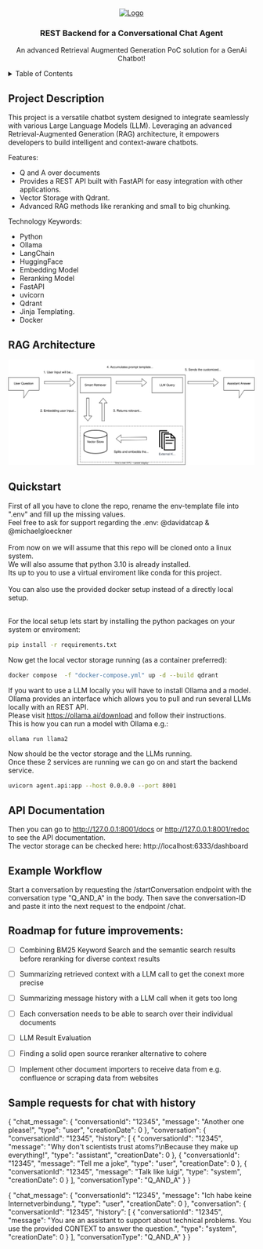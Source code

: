 <br />
<div align="center">
  <a href="https://github.com/onecx-apps/onecx-ai-svc">
    <img src="https://upload.wikimedia.org/wikipedia/commons/9/9d/Capgemini_201x_logo.svg" alt="Logo" width="200px">
  </a>

  <h3 align="center">REST Backend for a Conversational Chat Agent</h3>

  <p align="center">
    An advanced Retrieval Augmented Generation PoC solution for a GenAi Chatbot!
    <br />
  </p>
</div>


<!-- TABLE OF CONTENTS -->
<details>
  <summary>Table of Contents</summary>
  <ol>
    <li><a href="#Project-Description">Description</a></li>
    <li><a href="#RAG-Architecture">Architecture</a></li>
    <li>
      <a href="#quickstart">Setup</a>
    </li>
    <li><a href="#API-Documentation">API Docs</a></li>
    <li><a href="#Example-Workflow">Example</a></li>
    <li><a href="#Roadmap-for-future-improvements">Roadmap</a></li>
  </ol>
</details>


## Project Description
This project is a versatile chatbot system designed to integrate seamlessly with various Large Language Models (LLM). Leveraging an advanced Retrieval-Augmented Generation (RAG) architecture, it empowers developers to build intelligent and context-aware chatbots.

Features:
- Q and A over documents
- Provides a REST API built with FastAPI for easy integration with other applications.
- Vector Storage with Qdrant.
- Advanced RAG methods like reranking and small to big chunking.

Technology Keywords:
- Python
- Ollama
- LangChain
- HuggingFace
- Embedding Model
- Reranking Model
- FastAPI
- uvicorn
- Qdrant
- Jinja Templating.
- Docker


## RAG Architecture
<div align="center">
  <img src="resources/RAG_diagramm.svg" alt="architecture">
</div>



## Quickstart

First of all you have to clone the repo, rename the env-template file into ".env" and fill up the missing values.<br />
Feel free to ask for support regarding the .env: @davidatcap & @michaelgloeckner<br />
<br />
From now on we will assume that this repo will be cloned onto a linux system.<br />
We will also assume that python 3.10 is already installed.<br />
Its up to you to use a virtual enviroment like conda for this project.<br />
<br />
You can also use the provided docker setup instead of a directly local setup.<br />
<br />

For the local setup lets start by installing the python packages on your system or enviroment:
```bash
pip install -r requirements.txt
```

Now get the local vector storage running (as a container preferred):
```bash
docker compose  -f "docker-compose.yml" up -d --build qdrant 
```

If you want to use a LLM locally you will have to install Ollama and a model.<br />
Ollama provides an interface which allows you to pull and run several LLMs locally with an REST API.<br />
Please visit https://ollama.ai/download and follow their instructions.<br />
This is how you can run a model with Ollama e.g.:
```bash
ollama run llama2
```

Now should be the vector storage and the LLMs running.<br />
Once these 2 services are running we can go on and start the backend service.
```bash
uvicorn agent.api:app --host 0.0.0.0 --port 8001

```
## API Documentation
Then you can go to http://127.0.0.1:8001/docs or http://127.0.0.1:8001/redoc to see the API documentation.<br />
The vector storage can be checked here: http://localhost:6333/dashboard

## Example Workflow
Start a conversation by requesting the /startConversation endpoint with the conversation type "Q_AND_A" in the body.
Then save the conversation-ID and paste it into the next request to the endpoint /chat.

<!-- ROADMAP -->
## Roadmap for future improvements:

- [ ] Combining BM25 Keyword Search and the semantic search results before reranking for diverse context results
- [ ] Summarizing retrieved context with a LLM call to get the conext more precise
- [ ] Summarizing message history with a LLM call when it gets too long
- [ ] Each conversation needs to be able to search over their individual documents
- [ ] LLM Result Evaluation
- [ ] Finding a solid open source reranker alternative to cohere
- [ ] Implement other document importers to receive data from e.g. confluence or scraping data from websites



## Sample requests for chat with history
{
  "chat_message": {
    "conversationId": "12345",
    "message": "Another one please!",
    "type": "user",
    "creationDate": 0
  },
  "conversation": {
    "conversationId": "12345",
    "history": [
      {
        "conversationId": "12345",
        "message": "Why don't scientists trust atoms?\nBecause they make up everything!",
        "type": "assistant",
        "creationDate": 0
      },
      {
        "conversationId": "12345",
        "message": "Tell me a joke",
        "type": "user",
        "creationDate": 0
      },
      {
        "conversationId": "12345",
        "message": "Talk like luigi",
        "type": "system",
        "creationDate": 0
      }
    ],
    "conversationType": "Q_AND_A"
  }
}


{
  "chat_message": {
    "conversationId": "12345",
    "message": "Ich habe keine Internetverbindung.",
    "type": "user",
    "creationDate": 0
  },
  "conversation": {
    "conversationId": "12345",
    "history": [
      {
        "conversationId": "12345",
        "message": "You are an assistant to support about technical problems. You use the provided CONTEXT to answer the question.",
        "type": "system",
        "creationDate": 0
      }
    ],
    "conversationType": "Q_AND_A"
  }
}